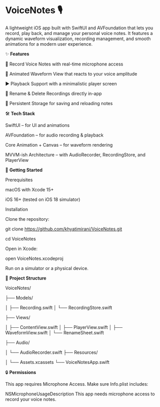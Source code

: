 # VoiceNotes 🎙️

A lightweight iOS app built with SwiftUI and AVFoundation that lets you record, play back, and manage your personal voice notes. It features a dynamic waveform visualization, recording management, and smooth animations for a modern user experience.

✨ **Features**

🎤 Record Voice Notes with real-time microphone access

🌊 Animated Waveform View that reacts to your voice amplitude

▶️ Playback Support with a minimalistic player screen

📝 Rename & Delete Recordings directly in-app

📂 Persistent Storage for saving and reloading notes

🛠️ **Tech Stack**

SwiftUI – for UI and animations

AVFoundation – for audio recording & playback

Core Animation + Canvas – for waveform rendering

MVVM-ish Architecture – with AudioRecorder, RecordingStore, and PlayerView

	
🚀 **Getting Started**

Prerequisites

macOS with Xcode 15+

iOS 16+ (tested on iOS 18 simulator)

Installation

Clone the repository:

git clone https://github.com/khyatimirani/VoiceNotes.git

cd VoiceNotes


Open in Xcode:

open VoiceNotes.xcodeproj

Run on a simulator or a physical device.

📂 **Project Structure**

VoiceNotes/


 ├── Models/
 
 │   ├── Recording.swift
 │   └── RecordingStore.swift
 
 ├── Views/
 
 │   ├── ContentView.swift
 │   ├── PlayerView.swift
 │   ├── WaveformView.swift
 │   └── RenameSheet.swift
 
 ├── Audio/
 
 │   └── AudioRecorder.swift
 ├── Resources/
 
 │   └── Assets.xcassets
 └── VoiceNotesApp.swift

🔒 **Permissions**

This app requires Microphone Access.
Make sure Info.plist includes:

<key>NSMicrophoneUsageDescription</key>
<string>This app needs microphone access to record your voice notes.</string>

